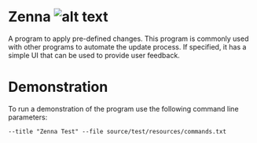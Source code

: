 [build-status]: https://travis-ci.org/avereon/zenna.svg?branch=master "Build status"

# Zenna ![alt text][build-status]

A program to apply pre-defined changes. This program is commonly used with other
programs to automate the update process. If specified, it has a simple UI that 
can be used to provide user feedback.

# Demonstration
To run a demonstration of the program use the following command line parameters:
    
    --title "Zenna Test" --file source/test/resources/commands.txt


